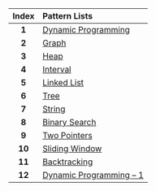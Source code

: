 
| Index | Pattern Lists |
|:-----:|:-------------|
| **1** | [Dynamic Programming](https://grid47.xyz/lists/dp/) |
| **2** | [Graph](https://grid47.xyz/lists/graph/) |
| **3** | [Heap](https://grid47.xyz/lists/heap/) |
| **4** | [Interval](https://grid47.xyz/lists/interval/) |
| **5** | [Linked List](https://grid47.xyz/lists/ll/) |
| **6** | [Tree](https://grid47.xyz/lists/tree/) |
| **7** | [String](https://grid47.xyz/lists/str/) |
| **8** | [Binary Search](https://grid47.xyz/lists/bs/) |
| **9** | [Two Pointers](https://grid47.xyz/lists/2ptr/) |
| **10** | [Sliding Window](https://grid47.xyz/lists/sw/) |
| **11** | [Backtracking](https://grid47.xyz/lists/bt/) |
| **12** | [Dynamic Programming – 1](https://grid47.xyz/lists/dp-1/) |
